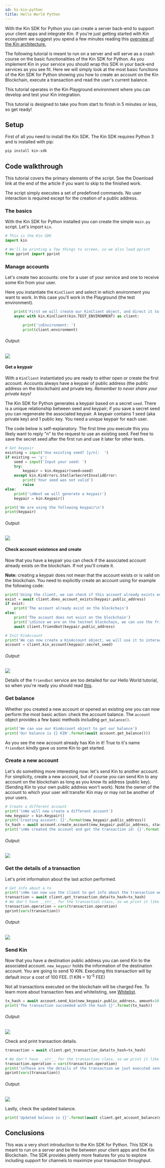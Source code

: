 ```yaml
---
id: hi-kin-python
title: Hello World Python
---
```


With the Kin SDK for Python you can create a server back-end to support your client apps and integrate Kin. If you’re just getting started with Kin ecosystem we suggest you spend a few minutes reading this [overview of the Kin architecture.](../kin-architecture-overview.md)

The following tutorial is meant to run on a server and will serve as a crash course on the basic functionalities of the Kin SDK for Python. As you implement Kin in your service you should wrap this SDK in your back-end services as you see fit. Here we will simply look at the most basic functions of the Kin SDK for Python showing you how to create an account on the Kin Blockchain, execute a transaction and read the user's current balance.

This tutorial operates in the Kin Playground environment where you can develop and test your Kin integration.

This tutorial is designed to take you from start to finish in 5 minutes or less, so get ready!

## Setup
First of all you need to install the Kin SDK. The Kin SDK requires Python 3 and is installed with pip:

```bash
pip install kin-sdk
```
## Code walkthrough
This tutorial covers the primary elements of the script. See the Download link at the end of the article if you want to skip to the finished work.

The script simply executes a set of predefined commands. No user interaction is required except for the creation of a public address.

### The basics
With the Kin SDK for Python installed you can create the simple `main.py` script. Let's import `kin`.

```python
# This is the Kin SDK
import kin

# We'll be printing a few things to screen, so we also load pprint
from pprint import pprint
```

### Manage accounts
Let's create two accounts: one for a user of your service and one to receive some Kin from your user.

Here you instantiate the `KinClient` and select in which environment you want to work. In this case you'll work in the Playground (the test environment).

```python
    print('First we will create our KinClient object, and direct it to our test environment')
    async with kin.KinClient(kin.TEST_ENVIRONMENT) as client:

        print('\nEnvironment: ')
        print(client.environment)
```
###### Output:

![](../../img/HWPython/1_Py_Environment.png)

#### Get a keypair
With a `KinClient` instantiated you are ready to either open or create the first account. Accounts always have a keypair of public address (the public address on the blockchain) and private key. *Remember to never share your private keys!*

The Kin SDK for Python generates a keypair based on a secret `seed`. There is a unique relationship between seed and keypair; if you save a secret seed you can regenerate the associated keypair. A keypair contains 1 seed (aka private key) and 1 public key. You need a unique keypair for each user.

The code below is self-explanatory. The first time you execute this you likely want to reply "n" to the request to use an existing seed. Feel free to save the secret seed after the first run and use it later for other tests.

```python
# Get keypair
existing = input('Use existing seed? [y/n]:  ')
if existing == 'y':
    seed = input('Input your seed: ')
    try:
        keypair = kin.Keypair(seed=seed)
    except kin.KinErrors.StellarSecretInvalidError:
        print('Your seed was not valid')
        raise
else:
    print('\nNext we will generate a keypair')
    keypair = kin.Keypair()

print('We are using the following keypair\n')
print(keypair)
```

###### Output:

![](../../img/HWPython/2_Py_AccountCreate.png)

#### Check account existence and create
Now that you have a keypair you can check if the associated account already exists on the blockchain. If not you'll create it.

**Note:** creating a keypair does not mean that the account exists or is valid on the blockchain. You need to explicitly create an account using for example the following code:

```python
print('Using the client, we can check if this account already exists on the blockchain')
exist = await client.does_account_exists(keypair.public_address)
if exist:
    print('The account already exist on the blockchain')
else:
    print('The account does not exist on the blockchain')
    print('\nSince we are on the testnet blockchain, we can use the friendbot to create our account...\n')
    await client.friendbot(keypair.public_address)

# Init KinAccount
print('We can now create a KinAccount object, we will use it to interact with our account')
account = client.kin_account(keypair.secret_seed)
```

###### Output:

![](../../img/HWPython/3_AccountCreated.png)

Details of the `friendbot` service are too detailed for our Hello World tutorial, so when you're ready you should read [this](../documentation/python-sdk#friendbot).

### Get balance
Whether you created a new account or opened an existing one you can now perform the most basic action: check the  account balance. The `account` object provides a few basic methods including `get_balance()`.

```python
print('We can use our KinAccount object to get our balance')
print('Our balance is {} KIN'.format(await account.get_balance()))
```

As you see the new account already has Kin in it! True to it's name `friendbot` kindly gave us some Kin to get started.

### Create a new account
Let's do something more interesting now: let's send Kin to another account. For simplicity, create a new account, but of course you can send Kin to any account on the blockchain as long as you know its address (public key). (Sending Kin to your own public address won't work). Note the owner of the account to which your user will transfer Kin may or may not be another of your users.

```python
# Create a different account
print('\nWe will now create a different account')
new_keypair = kin.Keypair()
print('Creating account: {}'.format(new_keypair.public_address))
tx_hash = await account.create_account(new_keypair.public_address, starting_balance=1000, fee=100, memo_text='Example')
print('\nWe created the account and got the transaction id: {}'.format(tx_hash))
```

###### Output:

![](../../img/HWPython/4_AccountCreate2.png)

### Get the details of a transaction
Let's print information about the last action performed.

```python
# Get info about a tx
print('\nWe can now use the client to get info about the transaction we did\n')
transaction = await client.get_transaction_data(tx_hash=tx_hash)
# We don't have __str__ for the transaction class, so we print it like this till we add it
transaction.operation = vars(transaction.operation)
pprint(vars(transaction))
```

###### Output:

![](../../img/HWPython/5_AccountCreationTxInfo.png)

### Send Kin
Now that you have a destination public address you can send Kin to the associated account. `new_keypair` holds the information of the destination account. You are going to send 10 KIN. Executing this transaction will by default incur a cost of 100 FEE. (1 KIN = 10<sup>-5</sup> FEE)

Not all transactions executed on the blockchain will be charged Fee. To learn more about transaction fees and whitelisting, see [Whitelist](../documentation/python-sdk#transferring-kin-to-another-account-using-whitelist-service).

```python
tx_hash = await account.send_kin(new_keypair.public_address, amount=10, fee=100, memo_text='Hello World')
print('The transaction succeeded with the hash {}'.format(tx_hash))
```

###### Output:

![](../../img/HWPython/6_SendKinTxHash.png)

Check and print transaction details.

```python
transaction = await client.get_transaction_data(tx_hash=tx_hash)

# We don't have __str__ for the transaction class, so we print it like this till we add it
transaction.operation = vars(transaction.operation)
print('\nThese are the details of the transaction we just executed sending Kin to our test account')
pprint(vars(transaction))
```

###### Output:

![](../../img/HWPython/7_SendKinTxDetail.png)

Lastly, check the updated balance.

```python
print('Updated balance is {}'.format(await client.get_account_balance(new_keypair.public_address)))
```

## Conclusions
This was a very short introduction to the Kin SDK for Python. This SDK is meant to run on a server and be the between your client apps and the Kin Blockchain. The SDK provides plenty more features for you to explore including support for channels to maximize your transaction throughput.

[//]: # (## Downloads)

[//]: # (Download the full main.py for your convenience.)

[//]: # (Track progress and download the Python SDK on GitHub.)
